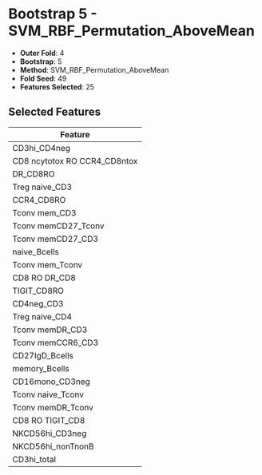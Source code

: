 # Bootstrap 5 - SVM_RBF_Permutation_AboveMean

- **Outer Fold**: 4
- **Bootstrap**: 5
- **Method**: SVM_RBF_Permutation_AboveMean
- **Fold Seed**: 49
- **Features Selected**: 25

## Selected Features

| Feature |
|---------|
| CD3hi_CD4neg |
| CD8 ncytotox RO CCR4_CD8ntox |
| DR_CD8RO |
| Treg naive_CD3 |
| CCR4_CD8RO |
| Tconv mem_CD3 |
| Tconv memCD27_Tconv |
| Tconv memCD27_CD3 |
| naive_Bcells |
| Tconv mem_Tconv |
| CD8 RO DR_CD8 |
| TIGIT_CD8RO |
| CD4neg_CD3 |
| Treg naive_CD4 |
| Tconv memDR_CD3 |
| Tconv memCCR6_CD3 |
| CD27IgD_Bcells |
| memory_Bcells |
| CD16mono_CD3neg |
| Tconv naive_Tconv |
| Tconv memDR_Tconv |
| CD8 RO TIGIT_CD8 |
| NKCD56hi_CD3neg |
| NKCD56hi_nonTnonB |
| CD3hi_total |
